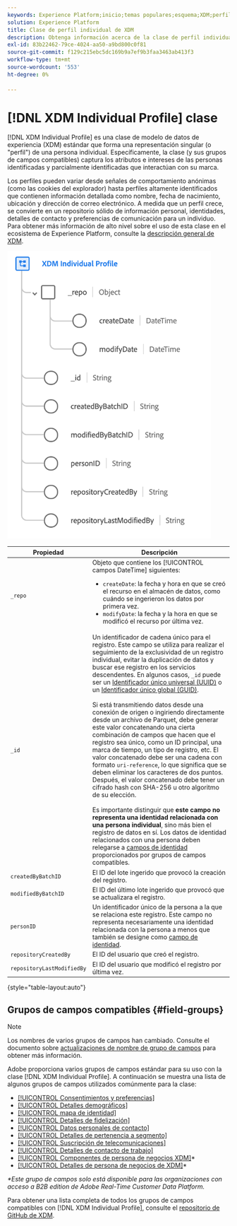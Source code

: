 ```yaml
---
keywords: Experience Platform;inicio;temas populares;esquema;XDM;perfil individual;campos;esquemas;identityMap;mapa de identidad;mapa de identidad;diseño de esquema;mapa de identidad;esquema;esquema;esquema de unión;unión
solution: Experience Platform
title: Clase de perfil individual de XDM
description: Obtenga información acerca de la clase de perfil individual de XDM.
exl-id: 83b22462-79ce-4024-aa50-a9bd800c0f81
source-git-commit: f129c215ebc5dc169b9a7ef9b3faa3463ab413f3
workflow-type: tm+mt
source-wordcount: '553'
ht-degree: 0%

---
```


# [!DNL XDM Individual Profile] clase

[!DNL XDM Individual Profile] es una clase de modelo de datos de experiencia (XDM) estándar que forma una representación singular (o &quot;perfil&quot;) de una persona individual. Específicamente, la clase (y sus grupos de campos compatibles) captura los atributos e intereses de las personas identificadas y parcialmente identificadas que interactúan con su marca.

Los perfiles pueden variar desde señales de comportamiento anónimas (como las cookies del explorador) hasta perfiles altamente identificados que contienen información detallada como nombre, fecha de nacimiento, ubicación y dirección de correo electrónico. A medida que un perfil crece, se convierte en un repositorio sólido de información personal, identidades, detalles de contacto y preferencias de comunicación para un individuo. Para obtener más información de alto nivel sobre el uso de esta clase en el ecosistema de Experience Platform, consulte la [descripción general de XDM](../home.md#data-behaviors).

![Diagrama de esquema de la clase de perfil individual de XDM.](../images/classes/individual-profile.png)

| Propiedad | Descripción |
| --- | --- |
| `_repo` | Objeto que contiene los [!UICONTROL campos DateTime] siguientes: <ul><li>`createDate`: la fecha y hora en que se creó el recurso en el almacén de datos, como cuándo se ingerieron los datos por primera vez.</li><li>`modifyDate`: la fecha y la hora en que se modificó el recurso por última vez.</li></ul> |
| `_id` | Un identificador de cadena único para el registro. Este campo se utiliza para realizar el seguimiento de la exclusividad de un registro individual, evitar la duplicación de datos y buscar ese registro en los servicios descendentes. En algunos casos, `_id` puede ser un [Identificador único universal (UUID)](https://tools.ietf.org/html/rfc4122) o un [Identificador único global (GUID)](https://docs.microsoft.com/en-us/dotnet/api/system.guid?view=net-5.0).<br><br>Si está transmitiendo datos desde una conexión de origen o ingiriendo directamente desde un archivo de Parquet, debe generar este valor concatenando una cierta combinación de campos que hacen que el registro sea único, como un ID principal, una marca de tiempo, un tipo de registro, etc. El valor concatenado debe ser una cadena con formato `uri-reference`, lo que significa que se deben eliminar los caracteres de dos puntos. Después, el valor concatenado debe tener un cifrado hash con SHA-256 u otro algoritmo de su elección.<br><br>Es importante distinguir que **este campo no representa una identidad relacionada con una persona individual**, sino más bien el registro de datos en sí. Los datos de identidad relacionados con una persona deben relegarse a [campos de identidad](../schema/composition.md#identity) proporcionados por grupos de campos compatibles. |
| `createdByBatchID` | El ID del lote ingerido que provocó la creación del registro. |
| `modifiedByBatchID` | El ID del último lote ingerido que provocó que se actualizara el registro. |
| `personID` | Un identificador único de la persona a la que se relaciona este registro. Este campo no representa necesariamente una identidad relacionada con la persona a menos que también se designe como [campo de identidad](../schema/composition.md#identity). |
| `repositoryCreatedBy` | El ID del usuario que creó el registro. |
| `repositoryLastModifiedBy` | El ID del usuario que modificó el registro por última vez. |

{style="table-layout:auto"}

## Grupos de campos compatibles {#field-groups}

>[!NOTE]
>
>Los nombres de varios grupos de campos han cambiado. Consulte el documento sobre [actualizaciones de nombre de grupo de campos](../field-groups/name-updates.md) para obtener más información.

Adobe proporciona varios grupos de campos estándar para su uso con la clase [!DNL XDM Individual Profile]. A continuación se muestra una lista de algunos grupos de campos utilizados comúnmente para la clase:

* [[!UICONTROL Consentimientos y preferencias]](../field-groups/profile/consents.md)
* [[!UICONTROL Detalles demográficos]](../field-groups/profile/demographic-details.md)
* [[!UICONTROL mapa de identidad]](../field-groups/profile/identitymap.md)
* [[!UICONTROL Detalles de fidelización]](../field-groups/profile/loyalty-details.md)
* [[!UICONTROL Datos personales de contacto]](../field-groups/profile/personal-contact-details.md)
* [[!UICONTROL Detalles de pertenencia a segmento]](../field-groups/profile/segmentation.md)
* [[!UICONTROL Suscripción de telecomunicaciones]](../field-groups/profile/telecom-subscription.md)
* [[!UICONTROL Detalles de contacto de trabajo]](../field-groups/profile/work-contact-details.md)
* [[!UICONTROL Componentes de persona de negocios XDM]](../field-groups/profile/business-person-components.md)\*
* [[!UICONTROL Detalles de persona de negocios de XDM]](../field-groups/profile/business-person-details.md)\*

*\*Este grupo de campos solo está disponible para las organizaciones con acceso a B2B edition de Adobe Real-Time Customer Data Platform.*

Para obtener una lista completa de todos los grupos de campos compatibles con [!DNL XDM Individual Profile], consulte el [repositorio de GitHub de XDM](https://github.com/adobe/xdm/tree/master/components/fieldgroups/profile).

